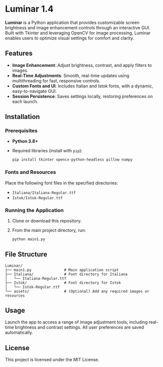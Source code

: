# Luminar 1.4

**Luminar** is a Python application that provides customizable screen brightness and image enhancement controls through an interactive GUI. Built with Tkinter and leveraging OpenCV for image processing, Luminar enables users to optimize visual settings for comfort and clarity.

## Features

- **Image Enhancement**: Adjust brightness, contrast, and apply filters to images.
- **Real-Time Adjustments**: Smooth, real-time updates using multithreading for fast, responsive controls.
- **Custom Fonts and UI**: Includes Italian and Istok fonts, with a dynamic, easy-to-navigate GUI.
- **Session Persistence**: Saves settings locally, restoring preferences on each launch.

## Installation

### Prerequisites

- **Python 3.8+**
- Required libraries (install with `pip`):
  
  ```bash
  pip install tkinter opencv-python-headless pillow numpy
  ```

### Fonts and Resources

Place the following font files in the specified directories:

- `Italiana/Italiana-Regular.ttf`
- `Istok/Istok-Regular.ttf`

### Running the Application

1. Clone or download this repository.
2. From the main project directory, run:

   ```bash
   python main1.py
   ```

## File Structure

```plaintext
Luminar/
├── main1.py               # Main application script
├── Italiana/              # Font directory for Italiana
│   └── Italiana-Regular.ttf
├── Istok/                 # Font directory for Istok
│   └── Istok-Regular.ttf
└── assets/                # (Optional) Add any required images or resources
```

## Usage

Launch the app to access a range of image adjustment tools, including real-time brightness and contrast settings. All user preferences are saved automatically.

## License

This project is licensed under the MIT License.
